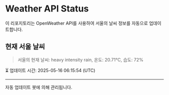 
# Weather API Status

이 리포지토리는 OpenWeather API를 사용하여 서울의 날씨 정보를 자동으로 업데이트합니다.

## 현재 서울 날씨
> 서울의 현재 날씨: heavy intensity rain, 온도: 20.71°C, 습도: 72%

⏳ 업데이트 시간: 2025-05-16 06:15:54 (UTC)

---
자동 업데이트 봇에 의해 관리됩니다.
